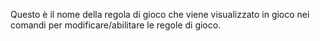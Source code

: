 Questo è il nome della regola di gioco che viene visualizzato in gioco nei comandi per modificare/abilitare le regole di gioco.